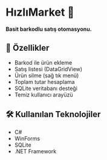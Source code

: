 # HızlıMarket 🛒

**Basit barkodlu satış otomasyonu.**

## 🚀 Özellikler
- Barkod ile ürün ekleme
- Satış listesi (DataGridView)
- Ürün silme (sağ tık menü)
- Toplam tutar hesaplama
- SQLite veritabanı desteği
- Temiz kullanıcı arayüzü

## 🛠️ Kullanılan Teknolojiler
- C#
- WinForms
- SQLite
- .NET Framework


